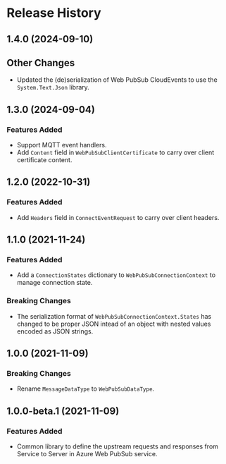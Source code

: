 # Release History

## 1.4.0 (2024-09-10)

## Other Changes
- Updated the (de)serialization of Web PubSub CloudEvents to use the `System.Text.Json` library.

## 1.3.0 (2024-09-04)

### Features Added
- Support MQTT event handlers.
- Add `Content` field in `WebPubSubClientCertificate` to carry over client certificate content.

## 1.2.0 (2022-10-31)

### Features Added
- Add `Headers` field in `ConnectEventRequest` to carry over client headers.

## 1.1.0 (2021-11-24)

### Features Added
- Add a `ConnectionStates` dictionary to `WebPubSubConnectionContext` to manage connection state.

### Breaking Changes
- The serialization format of `WebPubSubConnectionContext.States` has changed to be proper JSON intead of an object with nested values encoded as JSON strings.

## 1.0.0 (2021-11-09)

### Breaking Changes
- Rename `MessageDataType` to `WebPubSubDataType`.

## 1.0.0-beta.1 (2021-11-09)

### Features Added

- Common library to define the upstream requests and responses from Service to Server in Azure Web PubSub service.
